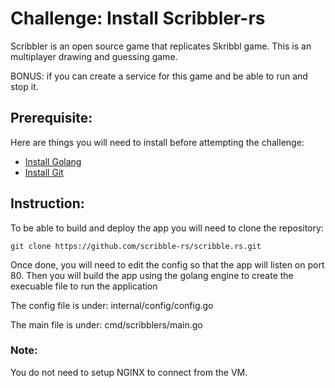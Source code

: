 # Challenge: Install Scribbler-rs

Scribbler is an open source game that replicates Skribbl game. This is an multiplayer drawing and guessing game.

BONUS: if you can create a service for this game and be able to run and stop it.

## Prerequisite:

Here are things you will need to install before attempting the challenge:

 - [Install Golang](https://go.dev/doc/install)
 - [Install Git](https://git-scm.com/downloads/linux) 

## Instruction:

To be able to build and deploy the app you will need to clone the repository:

```
git clone https://github.com/scribble-rs/scribble.rs.git
```
Once done, you will need to edit the config so that the app will listen on port 80. Then you will build the app using the golang engine to create the execuable file to run the application

The config file is under: internal/config/config.go

The main file is under: cmd/scribblers/main.go

### Note:
You do not need to setup NGINX to connect from the VM. 
